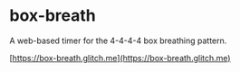 # box-breath

A web-based timer for the 4-4-4-4 box breathing pattern.

[https://box-breath.glitch.me](https://box-breath.glitch.me)
